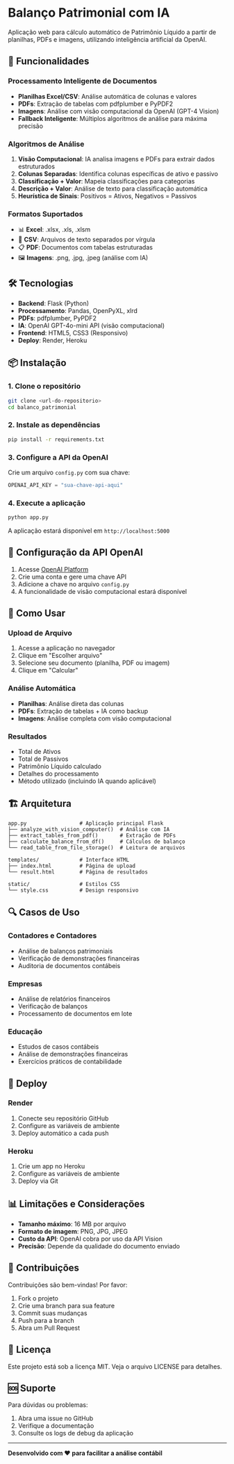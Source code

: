 # Balanço Patrimonial com IA

Aplicação web para cálculo automático de Patrimônio Líquido a partir de planilhas, PDFs e imagens, utilizando inteligência artificial da OpenAI.

## 🚀 Funcionalidades

### **Processamento Inteligente de Documentos**
- **Planilhas Excel/CSV**: Análise automática de colunas e valores
- **PDFs**: Extração de tabelas com pdfplumber e PyPDF2
- **Imagens**: Análise com visão computacional da OpenAI (GPT-4 Vision)
- **Fallback Inteligente**: Múltiplos algoritmos de análise para máxima precisão

### **Algoritmos de Análise**
1. **Visão Computacional**: IA analisa imagens e PDFs para extrair dados estruturados
2. **Colunas Separadas**: Identifica colunas específicas de ativo e passivo
3. **Classificação + Valor**: Mapeia classificações para categorias
4. **Descrição + Valor**: Análise de texto para classificação automática
5. **Heurística de Sinais**: Positivos = Ativos, Negativos = Passivos

### **Formatos Suportados**
- 📊 **Excel**: .xlsx, .xls, .xlsm
- 📄 **CSV**: Arquivos de texto separados por vírgula
- 📋 **PDF**: Documentos com tabelas estruturadas
- 🖼️ **Imagens**: .png, .jpg, .jpeg (análise com IA)

## 🛠️ Tecnologias

- **Backend**: Flask (Python)
- **Processamento**: Pandas, OpenPyXL, xlrd
- **PDFs**: pdfplumber, PyPDF2
- **IA**: OpenAI GPT-4o-mini API (visão computacional)
- **Frontend**: HTML5, CSS3 (Responsivo)
- **Deploy**: Render, Heroku

## 📦 Instalação

### 1. Clone o repositório
```bash
git clone <url-do-repositorio>
cd balanco_patrimonial
```

### 2. Instale as dependências
```bash
pip install -r requirements.txt
```

### 3. Configure a API da OpenAI
Crie um arquivo `config.py` com sua chave:
```python
OPENAI_API_KEY = "sua-chave-api-aqui"
```

### 4. Execute a aplicação
```bash
python app.py
```

A aplicação estará disponível em `http://localhost:5000`

## 🔑 Configuração da API OpenAI

1. Acesse [OpenAI Platform](https://platform.openai.com/)
2. Crie uma conta e gere uma chave API
3. Adicione a chave no arquivo `config.py`
4. A funcionalidade de visão computacional estará disponível

## 📱 Como Usar

### **Upload de Arquivo**
1. Acesse a aplicação no navegador
2. Clique em "Escolher arquivo"
3. Selecione seu documento (planilha, PDF ou imagem)
4. Clique em "Calcular"

### **Análise Automática**
- **Planilhas**: Análise direta das colunas
- **PDFs**: Extração de tabelas + IA como backup
- **Imagens**: Análise completa com visão computacional

### **Resultados**
- Total de Ativos
- Total de Passivos
- Patrimônio Líquido calculado
- Detalhes do processamento
- Método utilizado (incluindo IA quando aplicável)

## 🏗️ Arquitetura

```
app.py                 # Aplicação principal Flask
├── analyze_with_vision_computer()  # Análise com IA
├── extract_tables_from_pdf()       # Extração de PDFs
├── calculate_balance_from_df()     # Cálculos de balanço
└── read_table_from_file_storage()  # Leitura de arquivos

templates/             # Interface HTML
├── index.html         # Página de upload
└── result.html        # Página de resultados

static/                # Estilos CSS
└── style.css          # Design responsivo
```

## 🔍 Casos de Uso

### **Contadores e Contadores**
- Análise de balanços patrimoniais
- Verificação de demonstrações financeiras
- Auditoria de documentos contábeis

### **Empresas**
- Análise de relatórios financeiros
- Verificação de balanços
- Processamento de documentos em lote

### **Educação**
- Estudos de casos contábeis
- Análise de demonstrações financeiras
- Exercícios práticos de contabilidade

## 🚀 Deploy

### **Render**
1. Conecte seu repositório GitHub
2. Configure as variáveis de ambiente
3. Deploy automático a cada push

### **Heroku**
1. Crie um app no Heroku
2. Configure as variáveis de ambiente
3. Deploy via Git

## 📊 Limitações e Considerações

- **Tamanho máximo**: 16 MB por arquivo
- **Formato de imagem**: PNG, JPG, JPEG
- **Custo da API**: OpenAI cobra por uso da API Vision
- **Precisão**: Depende da qualidade do documento enviado

## 🤝 Contribuições

Contribuições são bem-vindas! Por favor:

1. Fork o projeto
2. Crie uma branch para sua feature
3. Commit suas mudanças
4. Push para a branch
5. Abra um Pull Request

## 📄 Licença

Este projeto está sob a licença MIT. Veja o arquivo LICENSE para detalhes.

## 🆘 Suporte

Para dúvidas ou problemas:
1. Abra uma issue no GitHub
2. Verifique a documentação
3. Consulte os logs de debug da aplicação

---

**Desenvolvido com ❤️ para facilitar a análise contábil**
